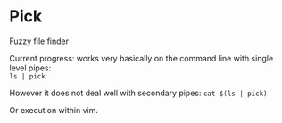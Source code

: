 # Pick

Fuzzy file finder

Current progress: works very basically on the command line with single level
pipes:  
`ls | pick`

However it does not deal well with secondary pipes: `cat $(ls | pick)`

Or execution within vim.
